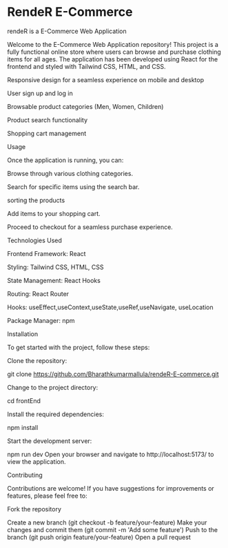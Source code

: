 # RendeR E-Commerce
 
rendeR is a E-Commerce Web Application

Welcome to the E-Commerce Web Application repository! This project is a fully functional online store where users can browse and purchase clothing items for all ages. The application has been developed using React for the frontend and styled with Tailwind CSS, HTML, and CSS.

Responsive design for a seamless experience on mobile and desktop

User sign up and log in

Browsable product categories (Men, Women, Children)

Product search functionality

Shopping cart management

Usage

Once the application is running, you can:

Browse through various clothing categories.

Search for specific items using the search bar.

sorting the products

Add items to your shopping cart.

Proceed to checkout for a seamless purchase experience.

Technologies Used

Frontend Framework: React

Styling: Tailwind CSS, HTML, CSS

State Management: React Hooks

Routing: React Router

Hooks: useEffect,useContext,useState,useRef,useNavigate, useLocation

Package Manager: npm

Installation

To get started with the project, follow these steps:

Clone the repository:

git clone https://github.com/Bharathkumarmallula/rendeR-E-commerce.git

Change to the project directory:

cd frontEnd

Install the required dependencies:

npm install

Start the development server:

npm run dev
Open your browser and navigate to http://localhost:5173/ to view the application.

Contributing

Contributions are welcome! If you have suggestions for improvements or features, please feel free to:

Fork the repository

Create a new branch (git checkout -b feature/your-feature) Make your changes and commit them (git commit -m 'Add some feature') Push to the branch (git push origin feature/your-feature) Open a pull request
